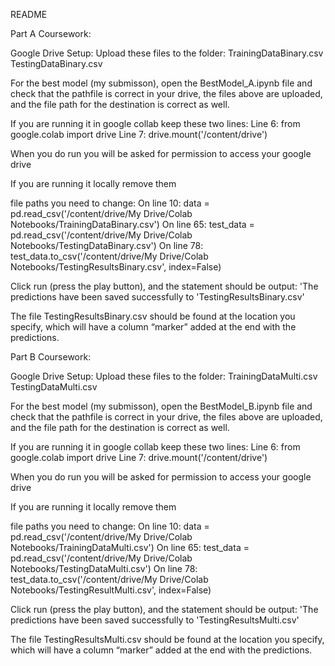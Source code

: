 README


Part A Coursework:

Google Drive Setup:
Upload these files to the folder:
TrainingDataBinary.csv
TestingDataBinary.csv

For the best model (my submisson), open the BestModel_A.ipynb file and check that the pathfile is correct in your drive, the files above are uploaded, and the file path for the destination is correct as well. 

If you are running it in google collab keep these two lines:
Line 6: from google.colab import drive
Line 7: drive.mount('/content/drive')

When you do run you will be asked for permission to access your google drive 

If you are running it locally remove them

file paths you need to change:
On line 10: data = pd.read_csv('/content/drive/My Drive/Colab Notebooks/TrainingDataBinary.csv') 
On line 65: test_data = pd.read_csv('/content/drive/My Drive/Colab Notebooks/TestingDataBinary.csv')
On line 78: test_data.to_csv('/content/drive/My Drive/Colab Notebooks/TestingResultsBinary.csv', index=False)

Click run (press the play button), and the statement should be output:
'The predictions have been saved successfully to 'TestingResultsBinary.csv'

The file TestingResultsBinary.csv should be found at the location you specify, which will have a column “marker” added at the end with the predictions.


Part B Coursework:

Google Drive Setup:
Upload these files to the folder:
TrainingDataMulti.csv
TestingDataMulti.csv

For the best model (my submisson), open the BestModel_B.ipynb file and check that the pathfile is correct in your drive, the files above are uploaded, and the file path for the destination is correct as well.

If you are running it in google collab keep these two lines:
Line 6: from google.colab import drive
Line 7: drive.mount('/content/drive')

When you do run you will be asked for permission to access your google drive 

If you are running it locally remove them

file paths you need to change:
On line 10: data = pd.read_csv('/content/drive/My Drive/Colab Notebooks/TrainingDataMulti.csv') 
On line 65: test_data = pd.read_csv('/content/drive/My Drive/Colab Notebooks/TestingDataMulti.csv')
On line 78: test_data.to_csv('/content/drive/My Drive/Colab Notebooks/TestingResultMulti.csv', index=False)


Click run (press the play button), and the statement should be output:
'The predictions have been saved successfully to 'TestingResultsMulti.csv'

The file TestingResultsMulti.csv should be found at the location you specify, which will have a column “marker” added at the end with the predictions.
